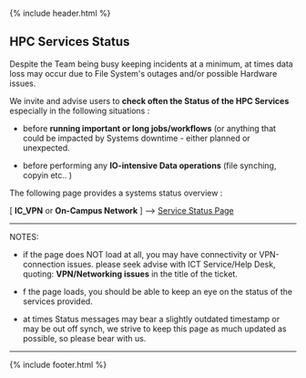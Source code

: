 {% include header.html %}


## HPC Services Status  


Despite the Team being busy keeping incidents at a minimum, at times data loss may occur due to File System's outages and/or possible Hardware issues.  

We invite and advise users to **check often the Status of the HPC Services**  especially  in the following situations :  

- before **running important or long jobs/workflows** (or anything that could be impacted by Systems downtime - either planned or unexpected.  

- before performing any **IO-intensive Data operations** (file synching, copyin etc.. )


The following page provides a systems status overview :

[ **IC_VPN** or **On-Campus Network** ] --> [Service Status Page](https://selfservice.rcs.imperial.ac.uk/service-status)


---


NOTES:

- if the page does NOT load at all, you may have connectivity or VPN-connection issues.
    please seek advise with ICT Service/Help Desk, quoting: **VPN/Networking issues** in the title of the ticket.

- f the page loads, you should be able to keep an eye on the status of the services provided.

- at times Status messages may bear a slightly outdated timestamp or may be out off synch, we strive to keep this page as much updated as possible, so please bear with us.   


---

{% include footer.html %}
